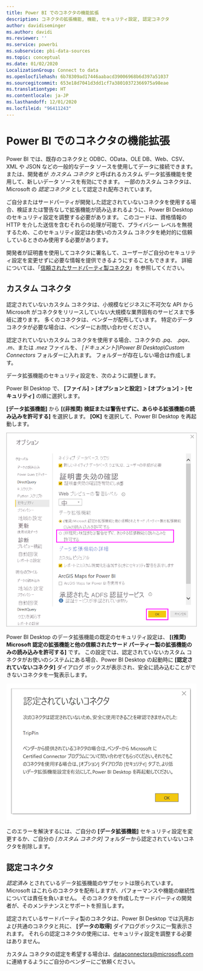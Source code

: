 ```yaml
---
title: Power BI でのコネクタの機能拡張
description: コネクタの拡張機能, 機能, セキュリティ設定, 認定コネクタ
author: davidiseminger
ms.author: davidi
ms.reviewer: ''
ms.service: powerbi
ms.subservice: pbi-data-sources
ms.topic: conceptual
ms.date: 01/02/2020
LocalizationGroup: Connect to data
ms.openlocfilehash: 6b78309ad17446aabacd39006968b6d397a51037
ms.sourcegitcommit: 653e18d7041d3dd1cf7a38010372366975a98eae
ms.translationtype: HT
ms.contentlocale: ja-JP
ms.lasthandoff: 12/01/2020
ms.locfileid: "96411243"
---
```

# <a name="connector-extensibility-in-power-bi"></a>Power BI でのコネクタの機能拡張

Power BI では、既存のコネクタと ODBC、OData、OLE DB、Web、CSV、XML や JSON などの一般的なデータ ソースを使用してデータに接続できます。 または、開発者が *カスタム コネクタ* と呼ばれるカスタム データ拡張機能を使用して、新しいデータ ソースを有効にできます。 一部のカスタム コネクタは、Microsoft の *認定コネクタ* として認定され配布されています。

ご自分またはサードパーティが開発した認定されていないコネクタを使用する場合、検証または警告なしで拡張機能が読み込まれるように、Power BI Desktop のセキュリティ設定を調整する必要があります。 このコードは、資格情報の HTTP を介した送信を含むそれらの処理が可能で、プライバシー レベルを無視するため、このセキュリティ設定はお使いのカスタム コネクタを絶対的に信頼しているときのみ使用する必要があります。

開発者が証明書を使用してコネクタに署名して、ユーザーがご自分のセキュリティ設定を変更せずに必要な情報を提供できるようにすることもできます。 詳細については、「[信頼されたサードパーティ製コネクタ](desktop-trusted-third-party-connectors.md)」を参照してください。

## <a name="custom-connectors"></a>カスタム コネクタ

認定されていないカスタム コネクタは、小規模なビジネスに不可欠な API から Microsoft がコネクタをリリースしていない大規模な業界固有のサービスまで多岐に渡ります。 多くのコネクタは、ベンダーが配布しています。 特定のデータ コネクタが必要な場合は、ベンダーにお問い合わせください。 

認定されていないカスタム コネクタを使用する場合、コネクタの *.pq*、 *.pqx*、 *.m*、または *.mez* ファイルを、 *\[ドキュメント]\\Power BI Desktop\\Custom Connectors* フォルダーに入れます。 フォルダーが存在しない場合は作成します。

データ拡張機能のセキュリティ設定を、次のように調整します。

Power BI Desktop で、 **[ファイル]**  >  **[オプションと設定]**  >  **[オプション]**  >  **[セキュリティ]** の順に選択します。

**[データ拡張機能]** から **[(非推奨) 検証または警告せずに、あらゆる拡張機能の読み込みを許可する]** を選択します。 **[OK]** を選択して、Power BI Desktop を再起動します。 

![データ拡張機能のセキュリティ オプションで、認定されていないカスタム コネクタを許可する](media/desktop-connector-extensibility/data-extension-security-1.png)

Power BI Desktop のデータ拡張機能の既定のセキュリティ設定は、 **[(推奨) Microsoft 認定の拡張機能と他の信頼されたサード パーティー製の拡張機能のみの読み込みを許可する]** です。 この設定では、認定されていないカスタム コネクタがお使いのシステムにある場合、Power BI Desktop の起動時に **[認定されていないコネクタ]** ダイアログ ボックスが表示され、安全に読み込むことができないコネクタを一覧表示します。

![[認定されていないコネクタ] ダイアログ ボックス](media/desktop-connector-extensibility/data-extension-security-2.png)

このエラーを解決するには、ご自分の **[データ拡張機能]** セキュリティ設定を変更するか、ご自分の *[カスタム コネクタ]* フォルダーから認定されていないコネクタを削除します。

## <a name="certified-connectors"></a>認定コネクタ

*認定済み* とされているデータ拡張機能のサブセットは限られています。 Microsoft はこれらのコネクタを配布しますが、パフォーマンスや機能の継続性については責任を負いません。 そのコネクタを作成したサードパーティの開発者が、そのメンテナンスとサポートを担当します。 

認定されているサードパーティ製のコネクタは、Power BI Desktop では汎用および共通のコネクタと共に、 **[データの取得]** ダイアログボックスに一覧表示されます。 それらの認定コネクタの使用には、セキュリティ設定を調整する必要はありません。

カスタム コネクタの認定を希望する場合は、dataconnectors@microsoft.com に連絡するようにご自分のベンダーにご依頼ください。
